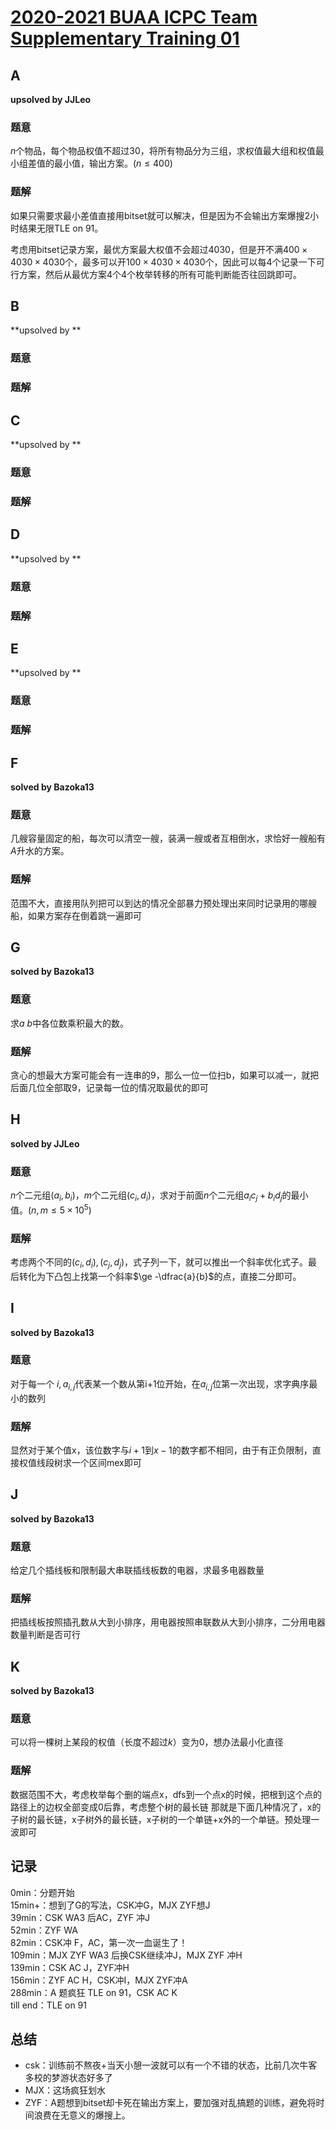 # [2020-2021 BUAA ICPC Team Supplementary Training 01](https://codeforces.com/group/azDPdoF24f/contest/288496)

## **A**

**upsolved by JJLeo**

### 题意

$n$个物品，每个物品权值不超过$30$，将所有物品分为三组，求权值最大组和权值最小组差值的最小值，输出方案。$(n \le 400)$

### 题解

如果只需要求最小差值直接用bitset就可以解决，但是因为不会输出方案爆搜2小时结果无限TLE on 91。

考虑用bitset记录方案，最优方案最大权值不会超过$4030$，但是开不满$400 \times 4030 \times 4030$个，最多可以开$100 \times 4030 \times 4030$个，因此可以每$4$个记录一下可行方案，然后从最优方案$4$个$4$个枚举转移的所有可能判断能否往回跳即可。

## **B**

**upsolved by **

### 题意



### 题解



## **C**

**upsolved by **

### 题意



### 题解



## **D**

**upsolved by **

### 题意



### 题解



## **E**

**upsolved by **

### 题意



### 题解



## **F**

**solved by Bazoka13**

### 题意

几艘容量固定的船，每次可以清空一艘，装满一艘或者互相倒水，求恰好一艘船有$A$升水的方案。

### 题解

范围不大，直接用队列把可以到达的情况全部暴力预处理出来同时记录用的哪艘船，如果方案存在倒着跳一遍即可

## **G**

**solved by Bazoka13**

### 题意

求$a~b$中各位数乘积最大的数。

### 题解

贪心的想最大方案可能会有一连串的9，那么一位一位扫b，如果可以减一，就把后面几位全部取9，记录每一位的情况取最优的即可

## **H**

**solved by JJLeo**

### 题意

$n$个二元组$(a_i,b_i)$，$m$个二元组$(c_i,d_i)$，求对于前面$n$个二元组$a_ic_j+b_id_j$的最小值。$(n, m \le 5 \times 10^5)$

### 题解

考虑两个不同的$(c_i,d_i),(c_j,d_j)$，式子列一下，就可以推出一个斜率优化式子。最后转化为下凸包上找第一个斜率$\ge -\dfrac{a}{b}$的点，直接二分即可。

## **I**

**solved by Bazoka13**

### 题意

对于每一个 $i,a_{i,j}$代表某一个数从第i+1位开始，在$a_{i,j}$位第一次出现，求字典序最小的数列

### 题解

显然对于某个值x，该位数字与$i+1$到$x-1$的数字都不相同，由于有正负限制，直接权值线段树求一个区间mex即可

## **J**

**solved by Bazoka13**

### 题意

给定几个插线板和限制最大串联插线板数的电器，求最多电器数量

### 题解

把插线板按照插孔数从大到小排序，用电器按照串联数从大到小排序，二分用电器数量判断是否可行

## **K**

**solved by Bazoka13**

### 题意

可以将一棵树上某段的权值（长度不超过$k$）变为0，想办法最小化直径

### 题解

数据范围不大，考虑枚举每个删的端点x，dfs到一个点x的时候，把根到这个点的路径上的边权全部变成0后靠，考虑整个树的最长链
那就是下面几种情况了，x的子树的最长链，x子树外的最长链，x子树的一个单链+x外的一个单链。预处理一波即可

## **记录**

0min：分题开始<br>
15min+：想到了G的写法，CSK冲G，MJX ZYF想J<br>
39min：CSK WA3 后AC，ZYF 冲J<br>
52min：ZYF WA<br>
82min：CSK冲 F，AC，第一次一血诞生了！<br>
109min：MJX ZYF WA3 后换CSK继续冲J，MJX ZYF 冲H<br>
139min：CSK AC J，ZYF冲H<br>
156min：ZYF AC H，CSK冲I，MJX ZYF冲A<br>
288min：A 题疯狂 TLE on 91，CSK AC K<br>
till end：TLE on 91

## **总结**

  * csk：训练前不熬夜+当天小憩一波就可以有一个不错的状态，比前几次牛客多校的梦游状态好多了
  * MJX：这场疯狂划水
  * ZYF：A题想到bitset却卡死在输出方案上，要加强对乱搞题的训练，避免将时间浪费在无意义的爆搜上。